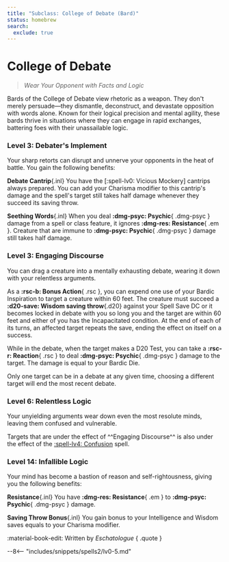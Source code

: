 ```yaml
---
title: "Subclass: College of Debate (Bard)"
status: homebrew
search:
  exclude: true
---
```


<p style="display:none">
Wear Your Opponent with Facts and Logic
</p>

# College of Debate

> *Wear Your Opponent with Facts and Logic*

Bards of the College of Debate view rhetoric as a weapon. They don't merely persuade—they dismantle, deconstruct, and devastate opposition with words alone. Known for their logical precision and mental agility, these bards thrive in situations where they can engage in rapid exchanges, battering foes with their unassailable logic.

### Level 3: Debater's Implement

Your sharp retorts can disrupt and unnerve your opponents in the heat of battle. You gain the following benefits:

**Debate Cantrip**{.inl} You have the [:spell-lv0: Vicious Mockery] cantrips always prepared. You can add your Charisma modifier to this cantrip's damage and the spell's target still takes half damage whenever they succeed its saving throw.

**Seething Words**{.inl} When you deal **:dmg-psyc: Psychic**{ .dmg-psyc } damage from a spell or class feature, it ignores **:dmg-res: Resistance**{ .em }. Creature that are immune to **:dmg-psyc: Psychic**{ .dmg-psyc } damage still takes half damage. 

### Level 3: Engaging Discourse

You can drag a creature into a mentally exhausting debate, wearing it down with your relentless arguments.

As a **:rsc-b: Bonus Action**{ .rsc }, you can expend one use of your Bardic Inspiration to target a creature within 60 feet. The creature must succeed a **:d20-save: Wisdom saving throw**{.d20} against your Spell Save DC or it becomes locked in debate with you so long you and the target are within 60 feet and either of you has the Incapacitated condition. At the end of each of its turns, an affected target repeats the save, ending the effect on itself on a success.

While in the debate, when the target makes a D20 Test, you can take a **:rsc-r: Reaction**{ .rsc } to deal **:dmg-psyc: Psychic**{ .dmg-psyc } damage to the target. The damage is equal to your Bardic Die.

Only one target can be in a debate at any given time, choosing a different target will end the most recent debate.

### Level 6: Relentless Logic

Your unyielding arguments wear down even the most resolute minds, leaving them confused and vulnerable. 

Targets that are under the effect of ^^Engaging Discourse^^ is also under the effect of the [:spell-lv4: Confusion](../../spells/description/core/level-4.md#confusion) spell.

### Level 14: Infallible Logic

Your mind has become a bastion of reason and self-rightousness, giving you the following benefits:

**Resistance**{.inl} You have **:dmg-res: Resistance**{ .em } to **:dmg-psyc: Psychic**{ .dmg-psyc } damage.

**Saving Throw Bonus**{.inl} You gain bonus to your Intelligence and Wisdom saves equals to your Charisma modifier.

:material-book-edit: Written by _Eschatologue_
{ .quote }

--8<-- "includes/snippets/spells2/lv0-5.md"